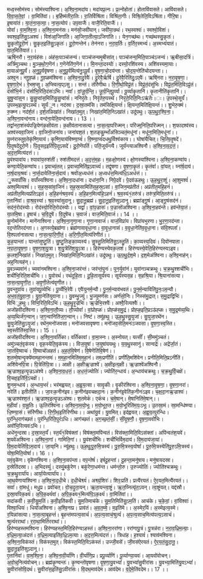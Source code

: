 

  
मध्व॒स्सोम॑स्य। सोम॑स्याश्विना। अ॒श्वि॒ना॒मदा॑य। मदा॑यप्र॒त्नः। प्र॒त्नोहोता॑। होतावि॑वासते। आवि॑वासते। वि॒वा॒स॒ते॒वां॒ । वा॒मिति॑वां।। ब॒र्हिष्म॑तीरा॒तिः। रा॒तिर्विश्रि॑ता। विश्रि॑ता॒गीः। विश्रि॒तेति॒विऽश्रि॑ता। गीरि॒षा। इ॒षाया॑तं। या॒तं॒ना॒स॒त्या॒। ना॒स॒त्योप॑। उप॒वाजैः॑। वाजै॒रिति॒वाजैः॑।।  
योवां॑। वा॒म॒श्वि॒ना॒। अ॒श्वि॒ना॒मन॑सः। मन॑सो॒जवी॑यान्। जवी॑या॒न्रथः॑। रथ॒स्वश्वः॑। स्वश्वो॒विशः॑। स्वश्व॒इति॑सु॒ऽअश्वः॑। विश॑आ॒जिगा॑ति। आ॒जिगा॒तीत्या॒ऽजिगा॑ति।। येन॒गच्छ॑थः। गच्छ॑थस्सु॒कृतः॑। सु॒कृतो॑दु॒रॊ॒णं। सु॒कृत॒इति॑सु॒ऽकृतः॑। दु॒रो॒णन्तेन॑। तेन॑नरा। न॒रा॒व॒र्तिः। व॒र्तिर॒स्मभ्यं॑। अ॒स्मभ्यं॑यातं। या॒त॒मिति॑यातं।।  
ऋषि्॑नरौ। न॒रा॒वंह॑सः। अंह॑सः॒पाञ्च॑जन्यं। पाञ्च॑जन्यमृ॒बीसा॑त्। पाञ्च॑जन्य॒मिति॒पाञ्च॑ऽजन्यं। ऋ॒बीसा॒दत्रिं॑। अत्रिं॑मुञ्चथः। मु॒ञ्च॒थो॒ग॒णॆन॑। ग॒णॆनेति॑ग॒णॆन॑।। मि॒नन्ता॒दस्योः॑। दस्यो॒रशि॑वस्य। अशि॑वस्यमा॒याः। मा॒याअ॑नुपू॒र्वं। अ॒नु॒पू॒र्वंवृ॑षणा। अ॒नु॒पू॒र्वमित्य॑नु॒ऽपू॒र्वं। वृ॒ष॒णा॒चो॒दय॑न्ता। चो॒द॒य॒न्तेति॑चोदयन्ता।।  
अश्व्॒न। नगू॒ह्ळं। गू॒ह्ळम॑श्विना। अ॒श्वि॒ना॒दु॒रेवैः॑। दु॒रेवै॒र्ऋषिं॑। दु॒रेवै॒रिति॑दुः॒ऽएवैः॑। ऋषि्॑नरा। न॒रा॒वृ॒ष॒णा॒। वृ॒ष॒णा॒रे॒भं। रे॒भम॒प्सु। अ॒प्स्वित्य॒प्ऽसु।। सन्तं। तंरि॑णीथः। रि॒णी॒थो॒विप्रु॑तं। विप्रु॑तं॒दंसु॑भिः। विप्रु॑त॒मिति॒विऽप्रु॑तं। दंसो॑भि॒र्न। दंसो॑भि॒रिति॒दंसः॑ऽभिः। नवां॑। वां॒जू॒र्य॒न्ति॒। जू॒र्य॒न्ति॒पू॒र्व्या। पू॒र्व्याकृ॒तानि॑। कृ॒तानीति॑कृ॒तानि॑।।  
सु॒षु॒प्वांस्॒न। सु॒सु॒प्वांस॒मिति॑सु॒सु॒प्वांसं॑। ननिरृ॑तेः। निरृ॑तेरु॒पस्थे॑। निरृ॑ते॒रिति॒निःऽऋ॑तेः।ः। उ॒पस्थे॒सूर्यं॑। उ॒पस्थ॒इत्यु॒पऽस्थे॑। सूर्यं्॒न। नद॑स्रा। द॒स्रा॒तम॑सि। तम॑सिक्षि॒यन्तं॑। क्षि॒यन्त॒मिति॑क्षि॒यन्तं॑।। शु॒भेरु॒क्मं। रु॒क्म्न। नद॑र्श॒तं। द॒र्श॒तन्निखा॑तं। निखा॑त॒मुत्। निखा॑त॒मिति॒निऽखा॑तं। उदू॑पथुः। ऊ॒प॒थु॒र॒श्वि॒ना॒। अ॒श्वि॒ना॒वन्द॑नाय। वन्द॑ना॒येति॒वन्द॑नाय।। 13 ।।  
तद्वां॑नरा॒शंस्यं॑पज्रि॒येण॑क॒क्षीव॑ता। क॒क्षीव॑तानासत्या। ना॒स॒त्या॒परि॑ज्मन्। परि॑ज्म्॒निति॒परि॑ज्मन्।। श॒फादश्व॑स्य। अश्व॑स्यवा॒जिनः॑। वा॒जिनो॒जना॑य। जना॑यश॒तं। श॒तङ्कु॒म्भाँअ॑सिञ्चतं॒मधू॑नां। मधू॑ना॒मिति॒मधू॑नां।।  
यु॒व्न॑रास्तुव॒तेकृ॑ष्णि॒याय॑। कृ॒ष्णि॒याय॑विष्ण्वा॒प्वं॑। वि॒ष्ण्वा॒प्वं॑दधथु॒र्विश्व॑काय।। घोषा॑यैचित्। चि॒त्पि॒तृ॒षदे॑। पि॒तृ॒षदे॑दुरो॒णॆ। पि॒तृ॒सद॒इति॑पि॒तृ॒ऽसदे॑। दु॒रो॒णॆपतिं॑। पतिं॒जूर्य॑न्त्यै। जूर्य॑न्त्याअश्विनौ। अ॒श्वि॒ना॒व॒द॒त्तं॒। अ॒द॒त्त॒मित्य॑दत्तं।।  
यु॒वंश्यावा॑य। श्यावा॑य॒रुश॑तीं। रुश॑तीमदत्तं। अ॒द॒त्तं॒म॒हः। म॒हःक्षो॒णस्य॑। क्षो॒णस्या॑श्विना। अ॒श्वि॒ना॒कण्वा॑य। कण्वा॒येति॒कण्वा॑य।। प्र॒वाच्यं॒तत्। प्र॒वाच्य॒मिति॑प्र॒ऽवाच्यं॑। तद्वृ॑षणा। वृ॒ष॒णा॒कृ॒तं। कृ॒तंवां॑। वां॒यत्। य्ना॑र्ष॒दाय॑। ना॒र्ष॒दाय॒श्रवः॑। ना॒र्स॒दायेति॑ना॒र्स॒दाय॑। श्रवो॑अ॒ध्यध॑त्तं। अ॒ध्यध॑त्त॒मित्य॑धि॒ऽअध॑त्तं।।  
ु॒रूवर्पां॑सि। वर्पां॑स्यश्विना। अ॒श्वि॒ना॒दधा॑ना। दधा॑ना॒नि। निपे॒दवे॑। पे॒दव॑ऊहथुः। ऊ॒ह॒थु॒रा॒शुं। आ॒शुमश्वं॑। अश्व॒मित्यश्वं॑।। स॒ह॒स्र॒सांवा॒जिनं॑। स॒ह॒स्र॒सामिति॑स॒ह॒स्र॒ऽसां। वा॒जिन॒मप्र॑तीतं। अप्र॑तीत॒महि॒हनं॑। अप्र॑तीत॒मित्यप्र॑तिऽइतं। अ॒हि॒हनं॑श्रव॒स्यं॑। अ॒हि॒हन॒मित्य॑हि॒ऽहनं॑। श्र॒व॒स्यं१॒॑तरु॑त्रं। तरु॑त्र॒मिति॒तरु॑त्रं।।  
ए॒तानि॑वां। वा॒श्र॒व॒स्या॑। श्र॒व॒स्या॑सुदानू। सु॒दा॒नू॒ब्रह्म॑। सु॒दा॒नू॒इति॑सुऽदानू। ब्रह्मा॑ङ्गू॒षं। आ॒ङ्गू॒षंसद॑नं। सद॑नं॒रोद॑स्योः। रोद॑स्यो॒रिति॒रोद॑स्योः।। यद्वां॑। वां॒प॒ज्रासः॑। प॒ज्रासो॑अश्विना। अ॒श्वि॒ना॒हव॑न्ते। हव॑न्तेया॒तं। या॒तमि॒षा। इ॒षाच॑। च॒वि॒दुषे॑। वि॒दुषे॑च। च॒वाजं॑। वाज॒मिति॒वाजं॑।। 14 ।।  
सू॒नोर्माने॑न। माने॑नाश्विना। अ॒श्वि॒ना॒गृ॒णा॒ना। गृ॒णा॒नावाजं॑। वाजं॒विप्रा॑य। विप्रा॑यभुरणा। भु॒र॒णा॒रद॑न्ता। रद॒न्तेतिरद॑न्ता।। अ॒गस्त्ये॒ब्रह्म॑णा। ब्रह्म॑णावावृधा॒ना। वा॒वृ॒धा॒नासं। व॒वृ॒धा॒नेति॑व॒वृ॒धा॒ना। संवि॒श्पलां॑। वि॒श्पलां॑नासत्या। ना॒स॒त्या॒रि॒णी॒तं॒। अ॒रि॒णी॒त॒मित्य॑रिणीतं।।  
कुह॒यान्ता॑। यान्ता॑सुष्टु॒तिं। सु॒ष्टु॒तिङ्का॒व्यस्य॑। सु॒स्तु॒तिमिति॑सु॒ऽस्तु॒तिं। का॒व्यस्य॒दिवः॑। दिवो॑नपाता। न॒पा॒ता॒वृ॒ष॒णा॒। वृ॒ष॒णा॒श॒यु॒त्रा। श॒यु॒त्रेति॑श॒यु॒ऽत्रा।। हिर॑ण्यस्येवक॒लशं॑। हिर॑ण्यस्ये॒वेति॒हिर॑ण्यस्यऽइव। क॒लशं॒निखा॑तं। निखा॑त॒मुत्। निखा॑त॒मिति॒निऽखा॑तं। उदू॑पथुः। ऊ॒प॒थु॒र्द॒श॒मे। द॒श॒मेअ॑श्विना। अ॒श्वि॒नाह॑न्। अह्॒नित्यह॑न्।।  
यु॒वञ्च्यवा॑नं। च्यवा॑नमश्विना। अ॒श्वि॒ना॒जर॑न्तं। जर॑न्तं॒पुनः॑। पुन॒र्युवा॑नं। युवा॑नञ्चक्रथुः। च॒क्र॒थु॒श्शची॑भिः। शची॑भि॒रिति॒शची॑भिः।। यु॒वोरथं॑। रथं॑दुहि॒ता। दु॒हि॒तासूर्य॑स्य। सूर्य॑स्यस॒ह। स॒हश्रि॒या। श्रि॒याना॑सत्या। ना॒स॒त्या॒वृ॒णी॒त॒। अ॒वृ॒णी॒तेत्य॑वृणीत।।  
यु॒वन्तुग्रा॑य। तुग्रा॑यपू॒व्येभिः॑। पू॒र्व्येभि॒रेवैः॑। एवैः॑पुनर्म॒न्यौ। पु॒न॒र्म॒न्याव॑भवतं। पु॒न॒र्म॒न्याविति॑पु॒नः॒ऽम॒न्यौ। अ॒भ॒व॒तं॒यु॒वा॒ना॒। यु॒वा॒नेति॑युवाना।। यु॒वम्भु॒ज्युं। भु॒ज्युमर्ण॑सः। अर्ण॑सो॒निः। निस्स॑मु॒द्रात्। स॒मु॒द्राद्विभिः॑। विभि॑ूहथुः। विभि॒रिति॒विऽभिः॑। ऊ॒ह॒थु॒रृ॒ज्रेभिः॑। ऋ॒ज्रेभि॒रश्वैः॑। अश्वै॒रित्यश्वैः॑।।  
अजो॑हवीदश्विना। अ॒श्वि॒ना॒तौ॒ग्र्यः। तौ॒ग्र्योवां॑। वां॒प्रोह्ळः॑। प्रोह्ळ॑स॒मु॒द्रं। प्रोह्ळ॒इति॒प्रऽऊ॑ह्ळः। स॒मु॒द्र॒म॑व्य॒थिः। अ॒व्य॒थिर्ज॑ग॒न्वान्। ज॒ग॒न्वानिति॑ज॒ग॒न्वान्।। निष्टं। तमू॑हथुः। ऊ॒ह॒थु॒स्सु॒युजा॑। सु॒युजा॒रथे॑न। सु॒युजेति॑सु॒ऽयुजा॑। रथे॑न॒मनो॑जवसा। मनो॑जवसावृषणा। मनो॑जव॒सेति॒मनः॑ऽजवसा। वृ॒ष॒णा॒स्व॒स्ति। स्व॒स्तीति॑स्व॒स्ति।। 15 ।।  
अजो॑हवीदश्विना। अ॒श्वि॒ना॒वर्ति॑का। वर्ति॑कावां। वा॒मा॒स्नः। अ॒स्नोयत्। यत्सीं॑। सी॒ममु॑ञ्चतं। अमु॑ञ्चतं॒वृक॑स्य। वृक॒स्येति॒वृक॑स्य।। विज॒युषा॑। ज॒युषा॑ययथुः। य॒य॒थु॒स्सानु॑। सान्वद्रेः॑। अद्रे॑र्जा॒तं। जा॒तंवि॒ष्वाचः॑। वि॒ष्वाचो॑अहतं। अ॒ह॒तं॒वि॒षेण॑। वि॒षेणॆति॑वि॒षेण॑।।  
श॒तम्मे॒षान्वृ॒क्ये॑मामहा॒नन्तमः॑। म॒म॒हा॒नमिति॑म॒म॒हा॒नं। तमः॒प्रणी॑तिं। प्रणी॑ति॒मशि॑वेन। प्रनीति॒मिति॒प्रऽनी॑तिं। अशि॑वेनपि॒त्रा। पि॒त्रेति॑पि॒त्रा।। आक्षी। अ॒क्षीऋ॒ज्राश्वे॑। अ॒क्षीइत्य॒क्षी। ऋ॒ज्राश्वे॑अश्विनौ। ऋ॒ज्राश्व॒इत्यृ॒ज्रऽअ॑श्वे। अ॒श्वि॒ना॒व॒ध॒त्तं॒। अ॒ध॒त्तं॒ज्योतिः॑। ज्योति॑र॒न्धाय॑। अ॒न्धाय॑चक्रथुः। च॒क्र॒थु॒र्वि॒चक्षे॑। वि॒चक्ष॒इति॑वि॒ऽचक्षे॑।।  
शु॒नम॒न्धाय॑। अ॒न्धाय॒भरं॑। भर॑मह्वयत्। अ॒ह्व॒य॒त्सा। सावृ॒कीः। वृ॒कीर॑श्विना। अ॒श्वि॒ना॒वृ॒ष॒णा॒। वृ॒ष॒णा॒नरा॑। नरेति॑। इतीतीति॑।। जा॒रःक॒नीन॑इव। क॒नीन॑इवचक्षदा॒नः। क॒नीन॑इ॒वेति॑क॒नीनः॑ऽइव। च॒क्ष॒दा॒नऋ॒ज्राश्वः॑। ऋ॒ज्राश्व॑श्श॒तं। ऋ॒ज्राश्व॒इत्यृ॒ज्रऽअ॑श्वः। श॒तमेकं॑। एकं॑च। च॒मे॒षान्। मे॒षानिति॑मे॒षान्।।  
म॒हीवां॑। वा॒मू॒तिः। ऊ॒तिर॑श्विना। अ॒श्वि॒ना॒म॒यो॒भूः। म॒यो॒भूरु॒त। म॒यो॒भूरिति॑म॒यः॒ऽभूः। उ॒तस्रा॒मं। स्रा॒मन्धि॑ष्ण्या। धि॒ष्ण्या॒सं। संरि॑णीथः। रि॒णी॒थ॒इति॑रिणीथः।। अथा॑यु॒वं। यु॒वमित्। इद॑ह्वयत्। अ॒ह्व॒य॒त्पुर॑न्धिः। पुर॑न्धि॒राग॑च्छतं। पुर॑न्धि॒रिति॒पुरं॑ऽधिः। आग॑च्छतं। अ॒ग॒च्छ॒तं॒सीं॒। सीं॒वृ॒ष॒णौ॒। वृ॒ष॒णा॒ववो॑भिः। अवो॑भि॒रित्यवः॑ऽभिः।।  
अधे॑नुन्दस्रा। द॒स्रा॒स्त॒र्यं॑। स्त॒र्य॑१॒॑विष॑क्तां। विष॑क्ता॒मपि॑न्वतं। विस॑क्ता॒मिति॒विऽस॑क्तां। अपि॑न्वतंश॒यवे॑। श॒यवे॑अश्विना। अ॒श्वि॒ना॒गां। गामिति॒गां।। यु॒वंशची॑भिः। शची॑भिर्विम॒दाय॑। वि॒म॒दाय॑जा॒यां। वि॒म॒दायेति॑वि॒ऽम॒दाय॑। जा॒या्नि। न्यू॑हथुः। ऊ॒ह॒थुः॒पु॒रु॒मि॒त्रस्य॑। पु॒रु॒मि॒त्रस्य॒योषां॑। पु॒रु॒मि॒त्रस्येति॑पु॒रु॒ऽमि॒त्रस्य॑। योषा॒मिति॒योषां॑।। 16 ।।  
यवं॒वृके॑ण। वृके॑णश्विना। अ॒श्वि॒ना॒वप॑न्ता। वप॒न्तेषं॑। इषं॑दु॒हन्ता॑। दु॒हन्ता॒मनु॑षाय। मनु॑षायदस्रा। द॒स्रेति॑दस्रा।। अ॒भिदस्युं॑। दस्युं॒बकु॑रेण। बकु॑रेणा॒धम॑न्त। धम॑न्तो॒रु। उ॒रुज्योतिः॑। ज्योति॑श्चक्रथुः। च॒क्र॒थु॒रार्या॑य। आर्या॒येत्यार्या॑य।।  
आ॒थ॒र्वणाया॑श्विना। अ॒श्वि॒ना॒द॒धी॒चे। द॒धी॒चेश्व्यं॑। अश्व्यं॒शिरः॑। शिरः॒प्रति॑। प्रत्यै॑रयतं। ऐ॒र॒यत॒मित्यै॑रयतं।। सवां॑। वां॒मधु॑। मधु॒प्र। प्रवो॑चत्। वो॒च॒दृ॒ता॒यन्। ऋ॒ता॒यन्त्वा॒ष्ट्रं। ऋ॒त॒य्नित्यृ॑त॒ऽयन्। त्वा॒ष्ट्रंयत्। यद्द॑स्रौ। द॒स्रा॒वपिक॒क्ष्यं॑। अ॒पि॒क॒क्ष्यं॑वां। अ॒पि॒क॒क्ष्य१॒॑मित्य॑पि॒ऽक॒क्ष्यं॑। वा॒मिति॑वां।।  
सदा॑कवी। क॒वी॒सु॒म॒तिं। क॒वी॒इति॑कवी। सु॒म॒तिमाच॑के। सु॒म॒तिमिति॑सु॒ऽम॒तिं। आच॑के। च॒के॒वां॒। वां॒विश्वाः॑। विश्वा॒धियः॑। धियो॑अश्विना। अ॒श्वि॒नाप्र। प्राव॑तं। अ॒व॒त॒म्मे॒। म॒इति॑मे।। अ॒स्मेर॒यिं। अ॒स्मेइत्य॒स्मे। र॒यिन्ना॑सत्या। ना॒स॒त्या॒बृ॒हन्तं॑। बृ॒हन्त॑मपत्य॒साचं॑। अ॒प॒त्य॒साचं॒श्रुत्यं॑। अ॒प॒त्य॒साच॒मित्य॑पत्य॒ऽसाचं॑। श्रुत्यं॑रराथां। र॒रा॒था॒मिति॑रराथां।।  
हिर॑ण्यहस्तमश्विना। हिर॑ण्यहस्त॒मिति॒हिर॑ण्यऽहस्तं। अ॒श्वि॒ना॒ररा॑णा। ररा॑णापु॒त्रं। पु॒त्रन्न॑रा। न॒रा॒व॒ध्रि॒म॒त्याः॒। व॒ध्रि॒म॒त्या॒अ॑दत्तं। व॒ध्रि॒म॒त्याइति॑व॒ध्रि॒ऽम॒त्याः। अ॒द॒त्त॒मित्य॑दत्तं।। त्रिधा॑ह। ह॒श्यावं॑। श्याव॑मश्विना। अ॒श्वि॒ना॒विक॑स्तं। विक॑स्त॒मुत्। विक॑स्त॒मिति॒विऽक॑स्तं। उज्जी॒वसे॑। जी॒वस॑ऐरयतं। ऐ॒र॒य॒तं॒सु॒दा॒नू॒। सु॒दा॒नू॒इति॑सुऽदानू।।  
ए॒तानि॑वां। वा॒म॒श्वि॒ना॒। अ॒श्वि॒ना॒वी॒र्या॑णि। वी॒र्या॑णि॒प्र। प्रपू॒र्व्याणि॑। पू॒र्व्याण्या॒यवः॑। आ॒यवो॑वोचन्। अ॒वो॒च्॒नित्य॑वोचन्।। ब्रह्म॑कृ॒ण्वन्तः॑। कृ॒ण्वन्तो॑वृषणा। वृ॒ष॒णा॒यु॒वभ्यां॑। यु॒वभ्यां॑सु॒वीरा॑सः। यु॒वभ्या॒मिति॑यु॒वऽभ्यां॑। सु॒वीरा॑सोवि॒दथं॑। सु॒वीरा॑स॒इति॑सु॒ऽवीरा॑सः। वि॒दथ॒माव॑देम। आव॑देम। व॒दे॒मे॒ति॑वदेम।। 17 ।।  

